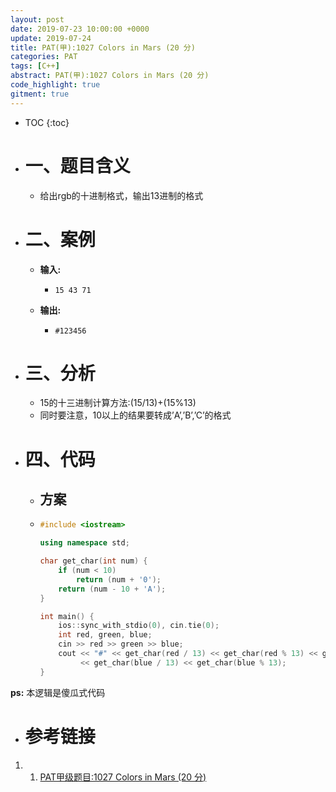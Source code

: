 ```yaml
---
layout: post
date: 2019-07-23 10:00:00 +0000
update: 2019-07-24
title: PAT(甲):1027 Colors in Mars (20 分)
categories: PAT
tags: [C++]
abstract: PAT(甲):1027 Colors in Mars (20 分)
code_highlight: true
gitment: true
---
```

* TOC
{:toc}
* # 一、题目含义
    * 给出rgb的十进制格式，输出13进制的格式
* # 二、案例
    * **输入:**
        *   ```none
            15 43 71
            ```
    * **输出:** 
        *   ```none
            #123456
            ```
* # 三、分析
    * 15的十三进制计算方法:(15/13)+(15%13)
    * 同时要注意，10以上的结果要转成’A’,’B’,’C’的格式
* # 四、代码
  
    *   ## 方案
    *   ```cpp
        #include <iostream>
        
        using namespace std;
        
        char get_char(int num) {
            if (num < 10)
                return (num + '0');
            return (num - 10 + 'A');
        }
        
        int main() {
            ios::sync_with_stdio(0), cin.tie(0);
            int red, green, blue;
            cin >> red >> green >> blue;
            cout << "#" << get_char(red / 13) << get_char(red % 13) << get_char(green / 13) << get_char(green % 13)
                 << get_char(blue / 13) << get_char(blue % 13);
        }
        ```

**ps:** 本逻辑是傻瓜式代码
* # 参考链接

1. 1. [PAT甲级题目:1027 Colors in Mars (20 分)](https://pintia.cn/problem-sets/994805342720868352/problems/994805470349344768)